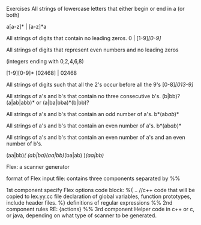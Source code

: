 Exercises
All strings of lowercase letters that either begin or end in a (or both)

a[a-z]* | [a-z]*a


All strings of digits that contain no leading zeros.
0 | [1-9]*[0-9]*

All strings of digits that represent even numbers and no leading zeros

(integers ending with 0,2,4,6,8)

[1-9][0-9]* [02468] | 02468

All strings of digits such that all the 2's occur before all the 9's
[0-8]*[013-9]*

All strings of a's and b's that contain no three consecutive b's.
(b|bb)?(a|ab|abb)*
or
(a|ba|bba)*(b|bb)?

All strings of a's and b's that contain an odd number of a's.
    b*(ab*ab*)*

All strings of a's and b's that contain an even number of a's.
b*(ab*ab*)*

All strings of a's and b's that contain an even number of a's and an even number of b's.

(aa|bb)*( (ab|ba)(aa|bb)*(ba|ab) )*(aa|bb)* 

Flex: a scanner generator

format of Flex input file:
    contains three components separated by %%

1st component
    specify Flex options
    code block:
    %{
        .. //c++ code that will be copied to lex.yy.cc file declaration of global variables, function prototypes, include header files.
    %}
    definitions of regular expressions
    %%
    2nd component
    rules
    RE: {actions}
    %%
    3rd component
    Helper code in c++ or c, or java, depending on what type of scanner to be generated.
